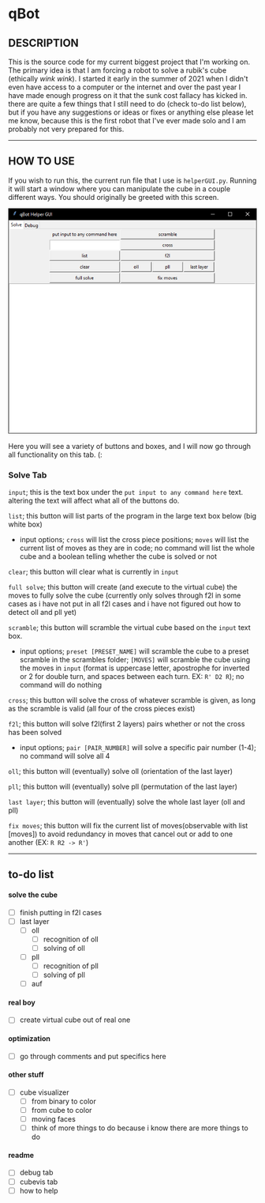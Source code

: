 # qBot

## DESCRIPTION

This is the source code for my current biggest project that I'm working on. The primary idea is that I am forcing a robot to solve a rubik's cube (ethically *wink wink*). I started it early in the summer of 2021 when I didn't even have access to a computer or the internet and over the past year I have made enough progress on it that the sunk cost fallacy has kicked in. there are quite a few things that I still need to do (check to-do list below), but if you have any suggestions or ideas or fixes or anything else please let me know, because this is the first robot that I've ever made solo and I am probably not very prepared for this.

---

## HOW TO USE
If you wish to run this, the current run file that I use is `helperGUI.py`. Running it will start a window where you can manipulate the cube in a couple different ways. You should originally be greeted with this screen.

![tkinter Solve tab](/assets/reference/solvescreen.png)

Here you will see a variety of buttons and boxes, and I will now go through all functionality on this tab. (:

###  __Solve Tab__

`input`; this is the text box under the `put input to any command here` text. altering the text will affect what all of the buttons do.

`list`; this button will list parts of the program in the large text box below (big white box)
 - input options; `cross` will list the cross piece positions; `moves` will list the current list of moves as they are in code; no command will list the whole cube and a boolean telling whether the cube is solved or not

`clear`; this button will clear what is currently in `input`

`full solve`; this button will create (and execute to the virtual cube) the moves to fully solve the cube (currently only solves through f2l in some cases as i have not put in all f2l cases and i have not figured out how to detect oll and pll yet)

`scramble`; this button will scramble the virtual cube based on the `input` text box.
- input options; `preset [PRESET_NAME]` will scramble the cube to a preset scramble in the scrambles folder; `[MOVES]` will scramble the cube using the moves in `input` (format is uppercase letter, apostrophe for inverted or 2 for double turn, and spaces between each turn. EX: `R' D2 R`); no command will do nothing

`cross`; this button will solve the cross of whatever scramble is given, as long as the scramble is valid (all four of the cross pieces exist)

`f2l`; this button will solve f2l(first 2 layers) pairs whether or not the cross has been solved
- input options; `pair [PAIR_NUMBER]` will solve a specific pair number (1-4); no command will solve all 4

`oll`; this button will (eventually) solve oll (orientation of the last layer)

`pll`; this button will (eventually) solve pll (permutation of the last layer)

`last layer`; this button will (eventually) solve the whole last layer (oll and pll)

`fix moves`; this button will fix the current list of moves(observable with list [moves]) to avoid redundancy in moves that cancel out or add to one another (EX: `R R2 -> R'`)

---

## to-do list
#### solve the cube
- [ ] finish putting in f2l cases
- [ ] last layer
  - [ ] oll
    - [ ] recognition of oll
    - [ ] solving of oll
  - [ ] pll
    - [ ] recognition of pll
    - [ ] solving of pll
  - [ ] auf
#### real boy
- [ ] create virtual cube out of real one
#### optimization
- [ ] go through comments and put specifics here
#### other stuff
- [ ] cube visualizer
  - [ ] from binary to color
  - [ ] from cube to color
  - [ ] moving faces
  - [ ] think of more things to do because i know there are more things to do
#### readme
- [ ] debug tab
- [ ] cubevis tab
- [ ] how to help
